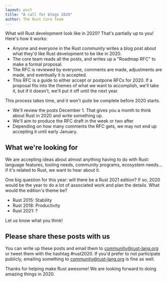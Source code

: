 ```yaml
---
layout: post
title: "A call for blogs 2020"
author: The Rust Core Team
---
```


What will Rust development look like in 2020? That's partially up to you! Here's how it works:

* Anyone and everyone in the Rust community writes a blog post about what they'd like Rust development to be like in 2020.
* The core team reads all the posts, and writes up a "Roadmap RFC" to make a formal proposal.
* The RFC is reviewed by everyone, comments are made, adjustments are made, and eventually it is accepted.
* This RFC is a guide to either accept or postpone RFCs for 2020. If a proposal fits into the themes of what we want to accomplish, we'll take it, but if it doesn't, we'll put it off until the next year.

This process takes time, and it won't *quite* be complete before 2020 starts.

* We'll review the posts December 1. That gives you a month to think about Rust in 2020 and write something up.
* We'll aim to produce the RFC draft in the week or two after
* Depending on how many comments the RFC gets, we may not end up accepting it until early January.

## What we're looking for

We are accepting ideas about almost anything having to do with Rust: language features, tooling needs, community programs, ecosystem needs... if it's related to Rust, we want to hear about it.

One big question for this year: will there be a Rust 2021 edition? If so, 2020 would be the year to do a lot of associated work and plan the details. What would the edition's theme be? 

* Rust 2015: Stability
* Rust 2018: Productivity
* Rust 2021: ?

Let us know what you think!

## Please share these posts with us

You can write up these posts and email them to community@rust-lang.org or tweet them with the hashtag #rust2020. If you'd prefer to not participate publicly, emailing something to community@rust-lang.org is fine as well.

Thanks for helping make Rust awesome! We are looking forward to doing amazing things in 2020.
